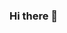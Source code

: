 ### Hi there 👋

<!--
**VKokotova/vkokotova** is a ✨ _special_ ✨ repository because its `README.md` (this file) appears on your GitHub profile.

Experienced IT professional with over 10 years of expertise in Information Technology Management and Operations. 
Team lead, architect 1C.

I know how to find a common language with clients, explain complex technical things in simple terms and achieve results in a limited time.

1C Tools:
1С, PostgreSQL, MS SQL

DevOps Tools:
docker, Python, Bash, Jenkins, GitLab, Windows Server, ubuntu

Operating Systems:
Windows Server, ubuntu, debian

Data Science:
Python, Pandas, Numpy, Matplotlib, SciPy, Scikit-learn

